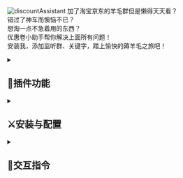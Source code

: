 ![discountAssistant](https://socialify.git.ci/zuo-shi-yun/discountAssistant/image?description=1&logo=https%3A%2F%2Fi.postimg.cc%2FDy2Qft7h%2F20.png&name=1&theme=Light)
加了淘宝京东的羊毛群但是懒得天天看？<br/>
错过了神车而懊恼不已？<br/>
想淘一点不急着用的东西？<br/>
优惠卷小助手帮你解决上面所有问题！<br/>
安装我，添加监听群、关键字，踏上愉快的薅羊毛之旅吧！
<details>
<summary> 

## :muscle:插件功能

</summary>

<details><summary>从监听群中自动筛选含有关键字的优惠券</summary>

- 自动检测监听群的信息，将含有关键字的信息发送给查询该关键字的好友、QQ群

</details>

<details>
<summary>优惠券去重</summary>

- 使用[text2vec-base-chinese](https://huggingface.co/shibing624/text2vec-base-chinese)模型对优惠券信息去重，避免信息重复

</details>

<details>
<summary>多步骤信息处理机制</summary>

- 多步骤信息：有的信息需要凑单，故可能有很多步操作，有多条信息
- 本系统自动识别含有关键字的多步骤信息，并将多步骤信息的后续信息一并发送

</details>

<details>
<summary>可疑信息处理机制</summary>

- 可疑信息：有的信息，诸如美团饿了么红包，是以二维码形式发送的，一般这样的操作复杂不止一条信息。
- 本系统自动识别这类不含优惠码的可疑信息，并可根据配置自动发送可疑信息的相关信息

</details>

<details>
<summary>多种策略的关键字检测机制</summary>

- 关键字检测支持正则且忽略大小写
- 支持通过指令快捷生成多种规则的关键字

</details>

<details>
<summary>灵活完善的系统设计</summary>

- 允许以非“!cmd”的形式与本系统进行交互
- 系统保留一定时间的优惠券信息、全部监听群信息，便于优惠券查询
- 可根据配置自动清理数据库，保证系统运行速度

</details>

</details>

<details>
<summary>

## :crossed_swords:安装与配置

</summary>
<details>
<summary>安装</summary>

- 运行`!plugin get https://github.com/zuo-shi-yun/discountAssistant`

    - 因本插件需下载模型，故安装可能较慢，该过程**大约1分钟**，请耐心等待
    - 如果**超过两分钟**系统没有响应，**重新启动**QChatGPT即可触发模型下载，完成安装
    - 若无法安装/安装时间过长，请前往该[地址](https://huggingface.co/shibing624/text2vec-base-chinese/tree/main)
      手动下载pytorch_model.bin文件并放入plugins/discountAssistant/model目录下
- 进入插件目录执行`pip install -r requirements.txt`

</details>
<details>
<summary>配置</summary>

- 系统相关配置存于config.py文件中，每一项配置均有详细说明。
- 可对插件运行逻辑、数据库清理、优惠券信息处理流程进行配置。

</details>

</details>

<details>
<summary>

## :calling:交互指令

</summary>

### 说明

- 下面的所有指令(cmd)均有两种形式，“**!cmd**”以及“**cmd**”。  
  其中“**cmd**”形式的指令只有当config文件中normal_cmd字段为True时有效（默认为True）。  
  下文中“**!**”省略不写，若使用“!cmd”形式时别忘了加。
- 下面的所有命令均对**好友以及群聊**有效。  
  若在qq群以“**@机器人 cmd**”形式与系统交互，视作为该群调整配置，检测到的信息将发送到qq群中。  
  反之在私聊里以“**cmd**”形式则是与用户交互，视作为用户调整配置，检测到的信息也将私聊发给用户。
- 可以向机器人发送"**帮助**"快速查看指令说明

<details>
<summary>

### 筛选关键字

</summary>

1. **添加优惠券关键字**："添加关键字 要添加的关键字"。  
   eg：筛选关于卫生纸的优惠券：添加关键字 卫生纸  
   关键字忽略大小写且支持正则。
2. **一次性添加多个关键字**："添加关键字 要添加的关键字1 要添加的关键字2"。  
   eg：一次性添加含有麦当劳、含有肯德基的关键字：添加关键字 麦当劳 肯德基  
   关键字无数量限制。
3. **筛选某一关键字时不包含其他关键字**："添加关键字 要添加的关键字 不包含 不希望包含的关键字1 不希望包含的关键字2"  
   eg：筛选包含"猫"但不包含"天猫"、"猫超"的优惠券：添加关键字 猫 不包含 天猫 猫超  
   无数量限制。  
   tips：比如我想筛选固态，结果系统把固态白酒也筛选到了，这时可以使用该指令检测包含"固态"不包含"白酒"的优惠卷
4. **筛选同时含有多个关键字的优惠券**："添加关键字 要添加的关键字 同时包含 同时包含的关键字1 同时包含的关键字2"  
   eg：筛选同时含有抖音、卫生纸的关键字：添加关键字 抖音 同时包含 卫生纸  
   无数量限制。  
   tips：比如我想筛选硬盘，但是我只希望要容量大的硬盘，这时可以使用该指令检测同时包含“硬盘”和“T”的优惠券。
5. **查询所有检测的关键字**："查询关键字"
6. **删除关键字**："删除关键字 要删除的关键字"
7. **通过关键字序号删除关键字**："删除关键字 要删除的关键字序号"  
   关键字序号可以通过"查询关键字"指令获得。  
   tips：该功能旨在简化当关键字过于复杂时的删除操作。

</details>

<details>
<summary>

### 监听群

</summary>

1. **添加优惠券监听群**："添加群 群qq号"。  
   eg：在群号为12345的群中筛选优惠券：添加群 12345
2. **删除监听群**："删除群 群qq号"

</details>

<details>
<summary>

### 查询优惠券

</summary>

1. **查询某条信息的相关信息**："查询相关信息 要查询信息的ID 查询条数"。  
   tips：有的信息，诸如美团饿了么红包，是以二维码形式发送的，  
   一般这样的操作复杂不止一条信息，而系统只会自动发送一条信息。  
   该功能旨在应对这种情况。
2. **查询优惠券原信息**："查询原信息 要查询信息的ID"  
   ID指优惠券信息最下方的ID。  
   tips：该功能旨在应对消息不完整或代码无法识别的情况。
3. **在所有监听群内查询含有关键字的信息**："查询所有信息 关键字"。  
   tips：比如我突然想找麦当劳的优惠券，但是我之前并没有筛选麦当劳，此时可以使用该功能从所有信息中筛选优惠券。  
   因信息量可能过大导致模型运行时间过长，故该指令不具备去重功能
4. **查询含有指定关键字的优惠券信息**："查询优惠券 关键字"  
   eg：查询含有电热毯的优惠券：查询优惠券 电热毯  
   tips：优惠卷、优惠券、优惠劵都可以。用于当用户关闭主动发送时查询优惠券。

</details>

<details>
<summary>

### 主动发送优惠券

</summary>

1. **打开优惠卷信息实时发送**(默认实时发送)："打开发送"。
2. **关闭优惠券信息实时发送**："关闭发送"。

</details>

<details>
<summary>

### 主动清理数据库

</summary>

该指令仅管理员可用

1. **根据默认时间范围清理数据库**："清理数据库"。
2. **根据指定时间范围清理数据库**："清理数据库 优惠券信息时间范围 全部监听群信息时间范围"。  
   eg：保留一天内的优惠券信息、保留两天内的全部监听群信息："清理数据库 1 2"。  
   为0时清理全部信息

</details>

</details>